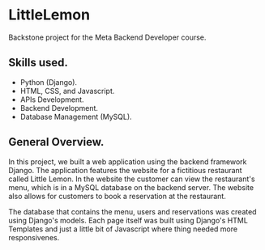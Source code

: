 # LittleLemon
Backstone project for the Meta Backend Developer course.


## Skills used.
- Python (Django).
- HTML, CSS, and Javascript.
- APIs Development.
- Backend Development.
- Database Management (MySQL).

## General Overview.

In this project, we built a web application using the backend framework Django. The application features the website for a fictitious restaurant called Little Lemon. In the website the customer can view the restaurant's menu, which is in a MySQL database on the backend server. 
The website also allows for customers to book a reservation at the restaurant. 

The database that contains the menu, users and reservations was created using Django's models. Each page itself was built using Django's HTML Templates and just a little bit of Javascript where thing needed more responsivenes.